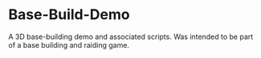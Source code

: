 # Base-Build-Demo
A 3D base-building demo and associated scripts. Was intended to be part of a base building and raiding game.
